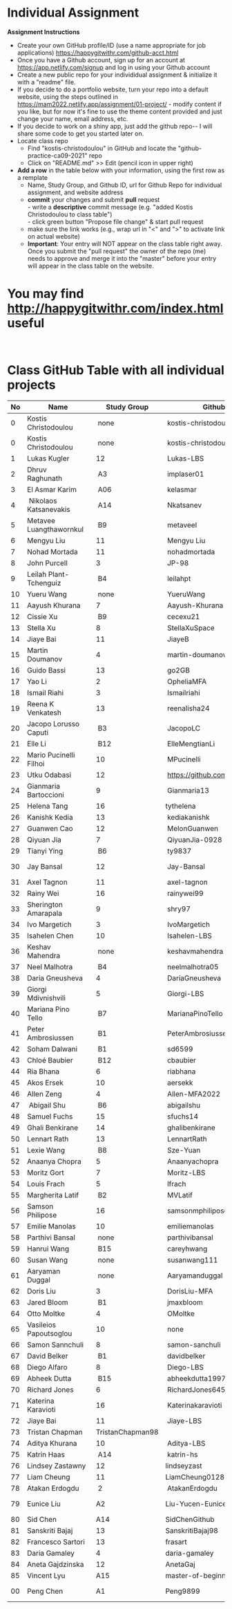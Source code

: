# Individual Assignment

**Assignment Instructions**

- Create your own GitHub profile/ID (use a name appropriate for job applications) <https://happygitwithr.com/github-acct.html>
- Once you have a Github account, sign up for an account at <https://app.netlify.com/signup> and log in using your Github account
- Create a new public repo for your individidual assignment & initialize it with a "readme" file.
- If you decide to do a portfolio website, turn your repo into a default website, using the steps outlined in <https://mam2022.netlify.app/assignment/01-project/>
       - modify content if you like, but for now it's fine to use the theme content provided and just change your name, email address, etc.
- If you decide to work on a shiny app, just add the github repo-- I will share some code to get you started later on.
- Locate class repo
    - Find "kostis-christodoulou" in GitHub and locate the "github-practice-ca09-2021" repo
    - Click on "README.md" >> Edit (pencil icon in upper right)
- **Add a row** in the table below with your information, using the first row as a remplate
    - Name, Study Group, and Github ID, url for Github Repo for individual assignment, and  website address 
    - **commit** your changes and submit **pull** request   
            - write a **descriptive** commit message (e.g. "added Kostis Christodoulou to class table")  
            - click green button "Propose file change" & start pull request  
    - make sure the link works (e.g., wrap url in "<" and ">" to activate link on actual website)  
    - **Important**: Your entry will NOT appear on the class table right away.  Once you submit the "pull request" the owner of the repo (me) needs to approve and merge it into the "master" before your entry will appear in the class table on the website. 

# You may find <http://happygitwithr.com/index.html> useful
 
<br>

# Class GitHub Table with all individual projects

| No  | Name                       | Study Group       | Github ID                          | Repo                                                                              | website                                                                 | date added      |
|-----|----------------------------|-------------------|------------------------------------|-----------------------------------------------------------------------------------|-------------------------------------------------------------------------|-----------------|
| 0   | Kostis Christodoulou       |  none             |  kostis-christodoulou              | <https://github.com/kostis-christodoulou/my_gorgeous_website>                     | <https://kostisportfolio-2021.netlify.app/>                             | 28/08/2021      |
| 0   | Kostis Christodoulou       |  none             |  kostis-christodoulou              | <https://github.com/kostis-christodoulou/>                                        | <https://kchristodoulou.shinyapps.io/portfolio_capm_dashboard/>         | 28/08/2021      |
| 1   | Lukas Kugler               | 12                |  Lukas-LBS                         |                                                                                   |                                                                         |                 |
| 2   | Dhruv Raghunath            |  A3               |  implaser01                        | <https://github.com/implaser01/>                                                  |                                                                         | 27/09/2021      |
| 3   | El Asmar Karim             |  A06              |  kelasmar                          | <https://github.com/kelasmar/individual_project.git>                              | Website address                                                         | 27/09/2021      |    
| 4   |  Nikolaos        Katsanevakis                |  A14              |  Nkatsanev                         | Github Repo for individual assignment                                             | Website address                                                         | Date Added      |
| 5   | Metavee Luangthawornkul    |  B9               |  metaveel                          | <https://github.com/metaveel/individual_assignment.git>                           |                                                                         | 27/09/2021      |
| 6   | Mengyu Liu                 | 11                |  Mengyu Liu                        | <https://github.com/mengyuliu0531/>                                               | <https://github.com/mengyuliu0531/individual_assignment.git>            | 28/08/2021      |
| 7   | Nohad Mortada              | 11                |  nohadmortada                      |                                                                                   |                                                                         |                 |
| 8   | John Purcell               | 3                 |  JP-98                             |  <https://github.com/JP-98/individual_assignment.git>                             |                                                                         |                 |
| 9   | Leilah Plant-Tchenguiz     |  B4               |  leilahpt                          | <https://github.com/leilahpt/individual_assignment.git>                           |                                                                         | 27/09/2021      |
| 10  | Yueru Wang                 |  none             |  YueruWang                         | <https://github.com/YueruWang/individual_project>                                 |                                                                         |                 |
| 11  | Aayush Khurana             | 7                 |  Aayush-Khurana                    | <https://github.com/Aayush-Khurana/Individual_assignment.git>                     | 28/08/2021                                                              |                 |
| 12  | Cissie Xu                  |  B9               |  cecexu21                          | <https://github.com/cecexu21/individual-assignment>                               | 27/09/2021                                                              |                 |
| 13  | Stella Xu                  | 8                 |  StellaXuSpace                     | <https://github.com/StellaXuSpace>                                                | <https://github.com/StellaXuSpace/Individual_Assignment.git/>           | 27/09/2021      |
| 14  | Jiaye Bai                  | 11                |  JiayeB                            |                                                                                   |                                                                         |                 |
| 15  | Martin Doumanov            | 4                 |  martin-doumanov                   | <https://github.com/martin-doumanov/individual_assignment>                        |                                                                         | 27/09/2021      |
| 16  | Guido Bassi                | 13                |  go2GB                             | <https://github.com/go2GB/Individual_Assignment#individual_assignment>            |                                                                         | 27/09/2021      |
| 17  | Yao Li                     | 2                 |  OpheliaMFA                        |  <https://github.com/OpheliaMFA/Individual_Assignment#individual_assignment>      |                                                                         |                 |
| 18  | Ismail Riahi               | 3                 |  Ismailriahi                       |  <https://github.com/ismailriahi/Individual_Assignment>                           |                                                                         |                 |
| 19  | Reena K Venkatesh          | 13                |  reenalisha24                      | <https://github.com/reenalisha24/individual_assignment>                           |                                                                         |                 |
| 20  | Jacopo Lorusso Caputi      |  B3               |  JacopoLC                          |                                                                                   |                                                                         |                 |
| 21  | Elle Li                    |  B12              |  ElleMengtianLi                    | <https://github.com/ElleMengtianLi/Individual_Assignment.git>                     |                                                                         |                 |
| 22  | Mario Pucinelli Filhoi     | 10                |  MPucinelli                        |  <https://github.com/MPucinelli/Individual_Assignment>                            |  Confidential                                                           |  27/09/2021     |
| 23  | Utku Odabasi               | 12                |  <https://github.com/utkuodabasi>  |  <https://github.com/utkuodabasi/individual_assignment.git>                       |                                                                         |  27.09.2021     |
| 24  | Gianmaria Bartoccioni      | 9                 |  Gianmaria13                       |                                                                                   |                                                                         |                 |
| 25  | Helena Tang                | 16                | tythelena                          | <https://github.com/tythelena/Individual-Assignment.git>.                         |                                                                         |                 |
| 26  | Kanishk Kedia              | 13                |  kediakanishk                      | <https://github.com/kediakanishk/individual_assignment>                           |                                                                         | 28/08/2021      |
| 27  | Guanwen Cao                | 12                |  MelonGuanwen                      |  <https://github.com/MelonGuanwen/Individual_assignment>                          |                                                                         |                 |
| 28  | Qiyuan Jia                 | 7                 |  QiyuanJia-0928                    |  <https://github.com/QiyuanJia-0928/individual_assignment>                        |  2021-09-27                                                             |                 |
| 29  | Tianyi Ying                |  B6               |  ty9837                            |                                                                                   |                                                                         |                 |
| 30  | Jay Bansal                 | 12                |  Jay-Bansal                        |  <https://github.com/Jay-Bansal/individual_assignment>                            |  <https://www.linkedin.com/in/jaybansal99>                              |  2021-09-27     |
| 31  | Axel Tagnon                | 11                |  axel-tagnon                       |  <https://github.com/axel-tagnon/individual_assignment.git>                       |                                                                         |                 |
| 32  | Rainy Wei                  | 16                |  rainywei99                        | <https://github.com/rainywei99/individual_assignment>                             |                                                                         |                 |
| 33  | Sherington Amarapala       | 9                 |  shry97                            | <https://github.com/shry97/individual_assignment>                                 |                                                                         | 27/09/2021      |
| 34  | Ivo Margetich              | 3                 |  IvoMargetich                      |                                                                                   |                                                                         | 27/09/2021      |
| 35  | Isahelen Chen              | 10                |  Isahelen-LBS                      |                                                                                   |                                                                         |                 |
| 36  | Keshav Mahendra            |  none             |  keshavmahendra                    | <https://github.com/keshavmahendra/individual_assignment>                         | 27/09/2021                                                              |                 |
| 37  | Neel Malhotra              |  B4               |  neelmalhotra05                    |  <https://github.com/neelmalhotra05/individual_assignment#individual_assignment>  |                                                                         |  27/09/2021     |
| 38  | Daria Gneusheva            | 4                 |  DariaGneusheva                    |                                                                                   |                                                                         |                 |
| 39  | Giorgi Mdivnishvili        | 5                 |  Giorgi-LBS                        |                                                                                   |                                                                         |                 |
| 40  | Mariana Pino Tello         |  B7               |  MarianaPinoTello                  |                                                                                   |                                                                         |                 |
| 41  | Peter Ambrosiussen         |  B1               |  PeterAmbrosiussen                 | <https://github.com/PeterAmbrosiussen/Individual_Assignment>                      | n.a.                                                                    | 27/09/2021      |
| 42  | Soham Dalwani              |  B1               |  sd6599                            |                                                                                   |                                                                         |                 |
| 43  | Chloé Baubier              |  B12              |  cbaubier                          |  <https://github.com/cbaubier/Individual_assignment>                              |                                                                         |                 |
| 44  | Ria Bhana                  | 6                 |  riabhana                          |                                                                                   |                                                                         |                 |
| 45  | Akos Ersek                 | 10                |  aersekk                           |  <https://github.com/aersekk/individual_assignment.git>                           |                                                                         |                 |
| 46  | Allen Zeng                 | 4                 |  Allen-MFA2022                     | <https://github.com/Allen-MFA2022/Individual_Assignment>                          |                                                                         |                 |
| 47  |  Abigail Shu               |  B6               |  abigailshu                        |  <https://github.com/abigailshu/individual_assignment>                            |                                                                         | 27/09/2021      |
| 48  | Samuel Fuchs               | 15                |  sfuchs14                          | <https://github.com/sfuchs14>                                                     | \<\>                                                                    | 28/08/2021      |
| 49  | Ghali Benkirane            | 14                |  ghalibenkirane                    |  <https://github.com/ghalibenkirane/individual_assignment.git>                    |                                                                         |                 |
| 50  | Lennart Rath               | 13                |  LennartRath                       |  <https://github.com/LennartRath/Individual_Assignment>                           |                                                                         | 27/09/2021      |
| 51  | Lexie Wang                 |  B8               |  Sze-Yuan                          |  <https://github.com/Sze-Yuan/individual_assignment>                              |  <https://github.com/Sze-Yuan>                                          | 27/09/2021      |
| 52  | Anaanya Chopra             | 5                 |  Anaanyachopra                     |                                                                                   |                                                                         |                 |
| 53  | Moritz Gort                | 7                 |  Moritz-LBS                        |                                                                                   |                                                                         |                 |
| 54  | Louis Frach                | 5                 |  lfrach                            | <https://github.com/lfrach/individual_assignment>                                 |                                                                         | 27/09/2021      |
| 55  | Margherita Latif           |  B2               |  MVLatif                           |                                                                                   |                                                                         |                 |
| 56  | Samson Philipose           | 16                |  samsonmphilipose                  |  <https://github.com/samsonphilipose/individual_assignment>                       | \<none yet>                                                             | 27/09/2021      |
| 57  | Emilie Manolas             | 10                |  emiliemanolas                     | <https://github.com/emiliemanolas/Individual_assignment.git>                      |                                                                         |                 |
| 58  | Parthivi Bansal            |  none             |  parthivibansal                    | <https://github.com/parthivibansal>                                               | <https://github.com/parthivibansal/individual_assignment>               | 27/09/2021      |
| 59  | Hanrui Wang                |  B15              |  careyhwang                        | <https://github.com/careyhwang/Individual-Assignment>                             |                                                                         | 27/09/2021      |
| 60  | Susan Wang                 |  none             |  susanwang111                      |                                                                                   |                                                                         | 27/09/2021      |
| 61  | Aaryaman Duggal            |  none             |  Aaryamanduggal                    | <https://github.com/Aaryamanduggal/>                                              | <https://github.com/Aaryamanduggal/individual_assignment>               | 27/09/2021      |
| 62  | Doris Liu                  | 3                 |  DorisLiu-MFA                      | <https://github.com/DorisLiu-MFA/>                                                | \<\>                                                                    | 27/09/2021      |
| 63  | Jared Bloom                |  B1               |  jmaxbloom                         |                                                                                   |                                                                         |                 |
| 64  | Otto Moltke                | 4                 |  OMoltke                           |  <https://github.com/OMoltke/Individual_Assignment.git>                           |                                                                         |                 |
| 65  | Vasileios Papoutsoglou     | 10                |  none                              | papoutsoglouv                                                                     |  <https://github.com/papoutsoglouv/Vasileios-Papoutsoglou.git>          |                 |
| 66  | Samon Sannchuli            | 8                 |  samon-sanchuli                    |  <https://github.com/samon-sanchuli/individual_assignment.git>                    |  2021-09-27                                                             |                 |
| 67  | David Belker               |  B1               |  davidbelker                       | <https://github.com/davidbelker/individual_assignment>                            | n/a                                                                     | 28/09/2021      |
| 68  | Diego Alfaro               | 8                 |  Diego-LBS                         |                                                                                   |                                                                         |                 |
| 69  | Abheek Dutta               |  B15              |  abheekdutta1997                   |                                                                                   |                                                                         |                 |
| 70  | Richard Jones              | 6                 |  RichardJones645                   |                                                                                   |                                                                         |                 |
| 71  | Katerina Karavioti         | 16                |  Katerinakaravioti                 |                                                                                   |                                                                         |                 |
| 72  | Jiaye Bai                  | 11                |  Jiaye-LBS                         |                                                                                   |                                                                         |                 |
| 73  | Tristan Chapman           | TristanChapman98 |                                   | <https://github.com/TristanChapman98/Individual_Project>                         | ------------------------------------                                   | 27/09/2021     |
| 74  | Aditya Khurana             | 10                |  Aditya-LBS                        |                                                                                   |                                                                         |                 |
| 75  | Katrin Haas                |  A14              |  katrin-hs                         |                                                                                   |                                                                         | 27/09/2021      |
| 76  |  Lindsey Zastawny          |  12               | lindseyzast                        |                                    
| 77  | Liam Cheung                | 11                | LiamCheung0128                   | <https://github.com/LiamCheung0128/Individual_Assignment>                              |                                                                       | 27/09/2021      |
| 78  | Atakan Erdogdu              |  2             |  AtakanErdogdu|28/09/2021 |  https://github.com/AtakanErdogdu/individual_project                                         |                                                                                   
| 79  | Eunice Liu               | A2                | Liu-Yucen-Eunice                   | <https://github.com/Liu-Yucen-Eunice/Individual_project.git >                              |                                                                       | 2021-09-27       |
| 80  | Sid Chen                | A14                | SidChenGithub                   | <https://github.com/SidChenGithub/>                             |                                                                       | 27/09/2021      |
| 81  | Sanskriti Bajaj               |13                | SanskritiBajaj98                   |                             |                                                                       | 27/09/2021      |
| 82  | Francesco Sartori              |13                | frasart                   |                             |                                                                       | 27/09/2021      |
| 83  | Daria Gamaley              |4                | daria-gamaley                   |  <https://github.com/daria-gamaley>                           |                                                                       | 27/09/2021      
| 84  | Aneta Gajdzinska              |12                | AnetaGaj                  |                             |                                                                       | 27/09/2021     
| 85  | Vincent Lyu                | A15                | master-of-beginner                   | <https://github.com/master-of-beginner/Individual-project>                             |                                                                       | 28/09/2021      |
|00|Peng Chen   | A1     | Peng9899 |https://github.com/Peng9899/Individual-_project.git |<https://kchristodoulou.shinyapps.io/portfolio_capm_dashboard/>        |2021-09-27 |

